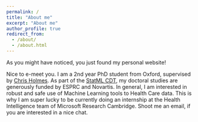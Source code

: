 ```yaml
---
permalink: /
title: "About me"
excerpt: "About me"
author_profile: true
redirect_from: 
  - /about/
  - /about.html
---
```


As you might have noticed, you just found my personal website!

Nice to e-meet you. I am a 2nd year PhD student from Oxford, supervised by [Chris Holmes](http://www.stats.ox.ac.uk/~cholmes/). As part of the [StatML CDT](https://statml.io/), my doctoral studies are generously funded by ESPRC and Novartis. In general, I am interested in robust and safe use of Machine Learning tools to Health Care data. This is why I am super lucky to be currently doing an internship at the Health Intelligence team of Microsoft Research Cambridge. Shoot me an email, if you are interested in a nice chat.

